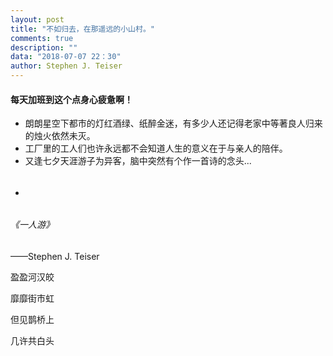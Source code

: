 ```yaml
---
layout: post
title: "不如归去，在那遥远的小山村。"
comments: true
description: ""
data: "2018-07-07 22：30"
author: Stephen J. Teiser 
---
```




#### 每天加班到这个点身心疲惫啊！

* 朗朗星空下都市的灯红酒绿、纸醉金迷，有多少人还记得老家中等著良人归来的烛火依然未灭。
* 工厂里的工人们也许永远都不会知道人生的意义在于与亲人的陪伴。
* 又逢七夕天涯游子为异客，脑中突然有个作一首诗的念头...
* ######

###### 《一人游》 

——Stephen J. Teiser

盈盈河汉皎

靡靡街市虹

但见鹊桥上

几许共白头

<end>